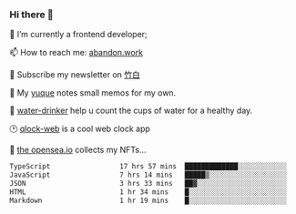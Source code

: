 ### Hi there 👋

<!--
**Alfxjx/Alfxjx** is a ✨ _special_ ✨ repository because its `README.md` (this file) appears on your GitHub profile.

Here are some ideas to get you started:

- 🔭 I’m currently working on ...
- 🌱 I’m currently learning ...
- 👯 I’m looking to collaborate on ...
- 🤔 I’m looking for help with ...
- 💬 Ask me about ...
- 📫 How to reach me: ...
- 😄 Pronouns: ...
- ⚡ Fun fact: ...
-->
🔭  I’m currently a frontend developer;

📫  How to reach me: [abandon.work](https://www.abandon.work/)

🎉  Subscribe my newsletter on [竹白](https://alfxjx.zhubai.love/)

🌱  My [yuque](https://www.yuque.com/alfxjx) notes small memos for my own.

🥤  [water-drinker](https://weldingboys.vercel.app/water) help u count the cups of water for a healthy day.

🕑  [qlock-web](https://qlock-web.vercel.app) is a cool web clock app

🌊  [the opensea.io](https://opensea.io/assets/0x495f947276749ce646f68ac8c248420045cb7b5e/29433830147332339639115006737701029562687338063458078299874716625823015632897) collects my NFTs...

<!--START_SECTION:waka-->

```txt
TypeScript                 17 hrs 57 mins  █████████████░░░░░░░░░░░░   52.22 %
JavaScript                 7 hrs 14 mins   █████▒░░░░░░░░░░░░░░░░░░░   21.04 %
JSON                       3 hrs 33 mins   ██▓░░░░░░░░░░░░░░░░░░░░░░   10.33 %
HTML                       1 hr 34 mins    █░░░░░░░░░░░░░░░░░░░░░░░░   04.59 %
Markdown                   1 hr 19 mins    █░░░░░░░░░░░░░░░░░░░░░░░░   03.87 %
```

<!--END_SECTION:waka-->

